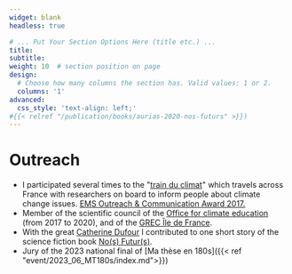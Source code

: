 ```yaml
---
widget: blank
headless: true

# ... Put Your Section Options Here (title etc.) ...
title: 
subtitle:
weight: 10  # section position on page
design:
  # Choose how many columns the section has. Valid values: 1 or 2.
  columns: '1'
advanced:
  css_style: 'text-align: left;'
#{{< relref "/publication/books/aurias-2020-nos-futurs" >}})
---
```


# Outreach

- I participated several times to the "[train du climat](https://acteurspublics.fr/webtv/emissions/culture-education/vincent-viguie-montrer-a-tous-quon-peut-agir)" which travels across France with researchers on board to inform people about climate change issues. [EMS Outreach & Communication Award 2017.](http://www.emetsoc.org/wp-content/uploads/2017/10/oc2017_train-du-climat.pdf)
- Member of the scientific council of the [Office for climate education](https://www.oce.global/) (from 2017 to 2020), and of the [GREC Île de France](https://www.uvsq.fr/territoire-et-climat-le-grec-en-ile-de-france).
- With the great [Catherine Dufour](https://fr.wikipedia.org/wiki/Catherine_Dufour) I contributed to one short story of the science fiction book [No(s) Futur(s)](https://www.editions-actusf.fr/a/collectifd-auteur/nos-futurs).
- Jury of the 2023 national final of [Ma thèse en 180s]({{< ref "event/2023_06_MT180s/index.md">}})

